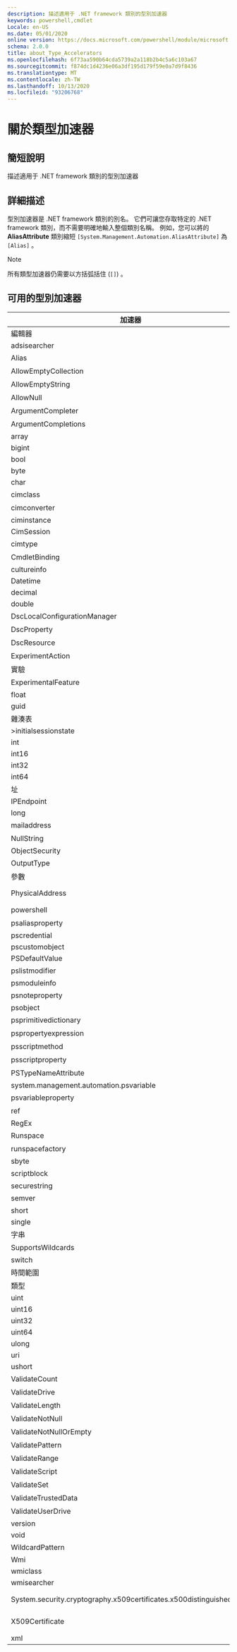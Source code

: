 ```yaml
---
description: 描述適用于 .NET framework 類別的型別加速器
keywords: powershell,cmdlet
Locale: en-US
ms.date: 05/01/2020
online version: https://docs.microsoft.com/powershell/module/microsoft.powershell.core/about/about_type_accelerators?view=powershell-7&WT.mc_id=ps-gethelp
schema: 2.0.0
title: about_Type_Accelerators
ms.openlocfilehash: 6f73aa590b64cda5739a2a118b2b4c5a6c103a67
ms.sourcegitcommit: f874dc1d4236e06a3df195d179f59e0a7d9f8436
ms.translationtype: MT
ms.contentlocale: zh-TW
ms.lasthandoff: 10/13/2020
ms.locfileid: "93206768"
---
```

# <a name="about-type-accelerators"></a>關於類型加速器

## <a name="short-desription"></a>簡短說明
描述適用于 .NET framework 類別的型別加速器

## <a name="long-description"></a>詳細描述

型別加速器是 .NET framework 類別的別名。 它們可讓您存取特定的 .NET framework 類別，而不需要明確地輸入整個類別名稱。 例如，您可以將的 **AliasAttribute** 類別縮短 `[System.Management.Automation.AliasAttribute]` 為 `[Alias]` 。

> [!NOTE]
> 所有類型加速器仍需要以方括弧括住 (`[]`) 。

## <a name="available-type-accelerators"></a>可用的型別加速器

|        加速器          |                           完整類別名稱                           |
|---------------------------- | ------------------------------------------------------------------- |
|編輯器                         | DirectoryServices                             |
|adsisearcher                 | DirectoryServices. DirectorySearcher                          |
|Alias                        | AliasAttribute。                         |
|AllowEmptyCollection         | AllowEmptyCollectionAttribute。          |
|AllowEmptyString             | AllowEmptyStringAttribute。              |
|AllowNull                    | AllowNullAttribute。                     |
|ArgumentCompleter            | ArgumentCompleterAttribute。             |
|ArgumentCompletions          | ArgumentCompletionsAttribute。           |
|array                        | System.Array                                                        |
|bigint                       | BigInteger                                          |
|bool                         | System.Boolean                                                      |
|byte                         | System.Byte                                                         |
|char                         | System.Char                                                         |
|cimclass                     | CimClass。                        |
|cimconverter                 | CimConverter。                    |
|ciminstance                  | Microsoft.Management.Infrastructure.CimInstance                     |
|CimSession                   | Microsoft.Management.Infrastructure.CimSession                      |
|cimtype                      | CimType。                         |
|CmdletBinding                | CmdletBindingAttribute。                 |
|cultureinfo                  | System.Globalization.CultureInfo                                    |
|Datetime                     | System.DateTime                                                     |
|decimal                      | System.Decimal                                                      |
|double                       | System.Double                                                       |
|DscLocalConfigurationManager | DscLocalConfigurationManagerAttribute。  |
|DscProperty                  | DscPropertyAttribute。                   |
|DscResource                  | DscResourceAttribute。                   |
|ExperimentAction             | ExperimentAction。                       |
|實驗                 | Core.experimentalattribute。                  |
|ExperimentalFeature          | ExperimentalFeature。                    |
|float                        | System.Single                                                       |
|guid                         | System.Guid                                                         |
|雜湊表                    | System.Collections.Hashtable                                        |
|>initialsessionstate          | System.Management.Automation.Runspaces.InitialSessionState          |
|int                          | System.Int32                                                        |
|int16                        | System.Int16                                                        |
|int32                        | System.Int32                                                        |
|int64                        | System.Int64                                                        |
|址                    | 系統 .Net IPAddress                                                |
|IPEndpoint                   | System .Net. IPEndPoint                                               |
|long                         | System.Int64                                                        |
|mailaddress                  | 系統 .Net MailAddress                                         |
|NullString                   | NullString （英文）                    |
|ObjectSecurity               | AccessControl. ObjectSecurity                        |
|OutputType                   | OutputTypeAttribute。                    |
|參數                    | ParameterAttribute。                     |
|PhysicalAddress              | System.net.networkinformation.networkinformationexception. PhysicalAddress                       |
|powershell                   | 系統管理。 PowerShell                             |
|psaliasproperty              | PSAliasProperty。                        |
|pscredential                 | System.Management.Automation.PSCredential                           |
|pscustomobject               | System.Management.Automation.PSObject                               |
|PSDefaultValue               | System.Management.Automation.PSDefaultValueAttribute                |
|pslistmodifier               | PSListModifier。                         |
|psmoduleinfo                 | System.Management.Automation.PSModuleInfo                           |
|psnoteproperty               | PSNoteProperty。                         |
|psobject                     | System.Management.Automation.PSObject                               |
|psprimitivedictionary        | PSPrimitiveDictionary。                  |
|pspropertyexpression         | PSPropertyExpression。                  |
|psscriptmethod               | PSScriptMethod。                         |
|psscriptproperty             | PSScriptProperty。                       |
|PSTypeNameAttribute          | PSTypeNameAttribute。                    |
|system.management.automation.psvariable                   | System.Management.Automation.PSVariable                             |
|psvariableproperty           | PSVariableProperty。                     |
|ref                          | PSReference。                            |
|RegEx                        | System.Text.RegularExpressions.Regex                                |
|Runspace                     | 系統管理。運行空間                     |
|runspacefactory              | RunspaceFactory 的管理。              |
|sbyte                        | System.SByte                                                        |
|scriptblock                  | 系統管理. ScriptBlock                            |
|securestring                 | System.Security.SecureString                                        |
|semver                       | SemanticVersion。                        |
|short                        | System.Int16                                                        |
|single                       | System.Single                                                       |
|字串                       | System.String                                                       |
|SupportsWildcards            | SupportsWildcardsAttribute。             |
|switch                       | System.Management.Automation.SwitchParameter                        |
|時間範圍                     | System.TimeSpan                                                     |
|類型                         | System.Type                                                         |
|uint                         | System.UInt32                                                       |
|uint16                       | System.UInt16                                                       |
|uint32                       | System.UInt32                                                       |
|uint64                       | System.UInt64                                                       |
|ulong                        | System.UInt64                                                       |
|uri                          | System.Uri                                                          |
|ushort                       | System.UInt16                                                       |
|ValidateCount                | ValidateCountAttribute。                 |
|ValidateDrive                | ValidateDriveAttribute。                 |
|ValidateLength               | ValidateLengthAttribute。                |
|ValidateNotNull              | ValidateNotNullAttribute。               |
|ValidateNotNullOrEmpty       | ValidateNotNullOrEmptyAttribute。        |
|ValidatePattern              | ValidatePatternAttribute。               |
|ValidateRange                | ValidateRangeAttribute。                 |
|ValidateScript               | ValidateScriptAttribute。                |
|ValidateSet                  | ValidateSetAttribute。                   |
|ValidateTrustedData          | ValidateTrustedDataAttribute。           |
|ValidateUserDrive            | ValidateUserDriveAttribute。             |
|version                      | System.Version                                                      |
|void                         | System.Void                                                         |
|WildcardPattern              | WildcardPattern。                        |
|Wmi                          | System.Management.ManagementObject                                  |
|wmiclass                     | ManagementClass                                   |
|wmisearcher                  | ManagementObjectSearcher                          |
|System.security.cryptography.x509certificates.x500distinguishedname        | System.security.cryptography.x509certificates.x509certificate2. System.security.cryptography.x509certificates.x500distinguishedname。 |
|X509Certificate              | System.security.cryptography.x509certificates.x509certificate2. X509Certificate。       |
|xml                          | System.Xml.XmlDocument                                              |
